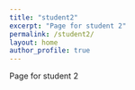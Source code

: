 ```yaml
---
title: "student2"
excerpt: "Page for student 2"
permalink: /student2/
layout: home
author_profile: true
---
```

Page for student 2